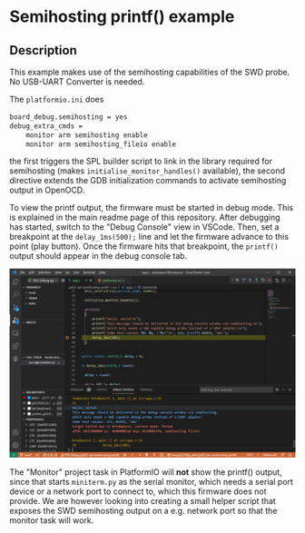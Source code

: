 # Semihosting printf() example

## Description

This example makes use of the semihosting capabilities of the SWD probe. No USB-UART Converter is needed.

The `platformio.ini` does

```
board_debug.semihosting = yes
debug_extra_cmds = 
    monitor arm semihosting enable
    monitor arm semihosting_fileio enable
```

the first triggers the SPL builder script to link in the library required for semihosting (makes `initialise_monitor_handles()` available), the second directive extends the GDB initialization commands to activate semihosting output in OpenOCD. 

To view the printf output, the firmware must be started in debug mode. This is explained in the main readme page of this repository. After debugging has started, switch to the "Debug Console" view in VSCode. Then, set a breakpoint at the `delay_1ms(500);` line and let the firmware advance to this point (play button). Once the firmware hits that breakpoint, the `printf()` output should appear in the debug console tab.

![printf](printf_output.png)


The "Monitor" project task in PlatformIO will **not** show the printf() output, since that starts `miniterm.py` as the serial monitor, which needs a serial port device or a network port to connect to, which this firmware does not provide. We are however looking into creating a small helper script that exposes the SWD semihosting output on a e.g. network port so that the monitor task will work.